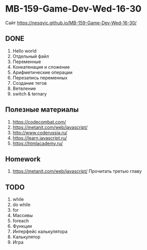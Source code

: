 # MB-159-Game-Dev-Wed-16-30
Сайт https://nesqvic.github.io/MB-159-Game-Dev-Wed-16-30/
## DONE
1. Hello world
1. Отдельный файл
1. Переменные
1. Конкатенация и сложение
1. Арифметические операции
1. Перезапись переменных
1. Создание тегов
1. Ветвление
1. switch & ternary
  
## Полезные материалы
1. https://codecombat.com/
1. https://metanit.com/web/javascript/
1. http://www.coderussia.ru/
1. https://learn.javascript.ru/
1. https://htmlacademy.ru/
  
## Homework
1. https://metanit.com/web/javascript/ Прочитать третью главу
  
## TODO
1. while
1. do while
1. for
1. Массивы
1. foreach
1. Функции
1. Интерфейс калькулятора
1. Калькулятор
1. Игра